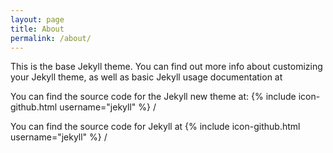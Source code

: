 ```yaml
---
layout: page
title: About
permalink: /about/
---
```


This is the base Jekyll theme. You can find out more info about customizing your Jekyll theme, as well as basic Jekyll usage documentation at

You can find the source code for the Jekyll new theme at:
{% include icon-github.html username="jekyll" %} /


You can find the source code for Jekyll at
{% include icon-github.html username="jekyll" %} /
